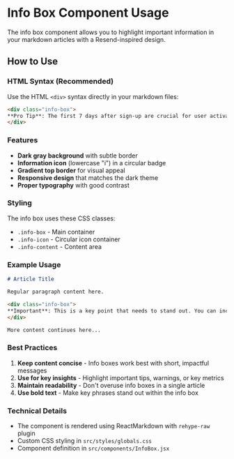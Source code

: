 # Info Box Component Usage

The info box component allows you to highlight important information in your markdown articles with a Resend-inspired design.

## How to Use

### HTML Syntax (Recommended)

Use the HTML `<div>` syntax directly in your markdown files:

```markdown
<div class="info-box">
**Pro Tip**: The first 7 days after sign-up are crucial for user activation. Focus on getting users to their "aha moment" within this window to maximize retention rates.
</div>
```

### Features

- **Dark gray background** with subtle border
- **Information icon** (lowercase "i") in a circular badge
- **Gradient top border** for visual appeal
- **Responsive design** that matches the dark theme
- **Proper typography** with good contrast

### Styling

The info box uses these CSS classes:

- `.info-box` - Main container
- `.info-icon` - Circular icon container
- `.info-content` - Content area

### Example Usage

```markdown
# Article Title

Regular paragraph content here.

<div class="info-box">
**Important**: This is a key point that needs to stand out. You can include **bold text**, *italic text*, and even [links](https://example.com) within the info box.
</div>

More content continues here...
```

### Best Practices

1. **Keep content concise** - Info boxes work best with short, impactful messages
2. **Use for key insights** - Highlight important tips, warnings, or key metrics
3. **Maintain readability** - Don't overuse info boxes in a single article
4. **Use bold text** - Make key phrases stand out within the info box

### Technical Details

- The component is rendered using ReactMarkdown with `rehype-raw` plugin
- Custom CSS styling in `src/styles/globals.css`
- Component definition in `src/components/InfoBox.jsx`
